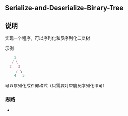 ## Serialize-and-Deserialize-Binary-Tree

## 说明

实现一个程序，可以序列化和反序列化二叉树

示例

```js
    1
   / \
  2   3
     / \
    4   5
```

可以序列化成任何格式（只需要对应能反序列化即可）

### 思路

- 